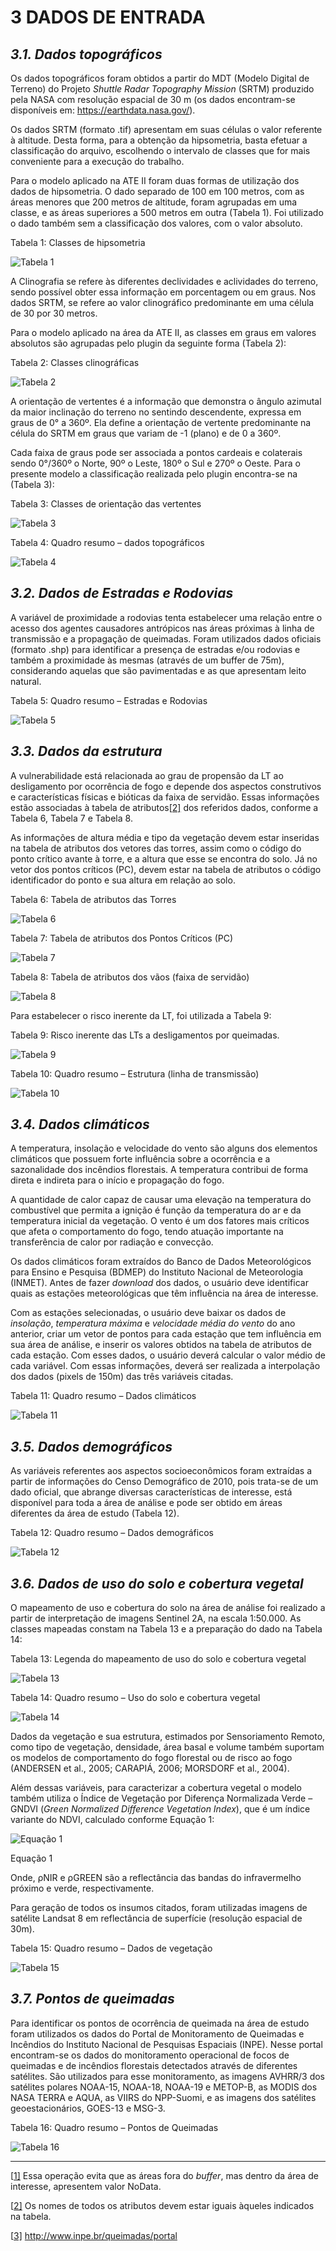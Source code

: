 # 3   DADOS DE ENTRADA

## *3.1. Dados topográficos*

Os dados topográficos foram obtidos a partir do MDT (Modelo Digital de Terreno) do Projeto *Shuttle Radar Topography Mission* (SRTM) produzido pela NASA com resolução espacial de 30 m (os dados encontram-se disponíveis em: https://earthdata.nasa.gov/).

Os dados SRTM (formato .tif) apresentam em suas células o valor referente à altitude. Desta forma, para a obtenção da hipsometria, basta efetuar a classificação do arquivo, escolhendo o intervalo de classes que for mais conveniente para a execução do trabalho.

Para o modelo aplicado na ATE II foram duas formas de utilização dos dados de hipsometria. O dado separado de 100 em 100 metros, com as áreas menores que 200 metros de altitude, foram agrupadas em uma classe, e as áreas superiores a 500 metros em outra (Tabela 1). Foi utilizado o dado também sem a classificação dos valores, com o valor absoluto.

Tabela 1: Classes de hipsometria

![Tabela 1](Figuras_Manual/Tabela_1.PNG)


A Clinografia se refere às diferentes declividades e aclividades do terreno, sendo possível obter essa informação em porcentagem ou em graus. Nos dados SRTM, se refere ao valor clinográfico predominante em uma célula de 30 por 30 metros.

Para o modelo aplicado na área da ATE II, as classes em graus em valores absolutos são agrupadas pelo plugin da seguinte forma (Tabela 2):



Tabela 2: Classes clinográficas

![Tabela 2](Figuras_Manual/Tabela_2.PNG)


A orientação de vertentes é a informação que demonstra o ângulo azimutal da maior inclinação do terreno no sentindo descendente, expressa em graus de 0° a 360º. Ela define a orientação de vertente predominante na célula do SRTM em graus que variam de -1 (plano) e de 0 a 360º.

Cada faixa de graus pode ser associada a pontos cardeais e colaterais sendo 0°/360º o Norte, 90º o Leste, 180º o Sul e 270º o Oeste. Para o presente modelo a classificação realizada pelo plugin encontra-se na (Tabela 3):



Tabela 3: Classes de orientação das vertentes

![Tabela 3](Figuras_Manual/Tabela_3.PNG)



Tabela 4: Quadro resumo – dados topográficos

![Tabela 4](Figuras_Manual/Tabela_4.PNG)



## *3.2. Dados de Estradas e Rodovias*

A variável de proximidade a rodovias tenta estabelecer uma relação entre o acesso dos agentes causadores antrópicos nas áreas próximas à linha de transmissão e a propagação de queimadas. Foram utilizados dados oficiais (formato .shp) para identificar a presença de estradas e/ou rodovias e também a proximidade às mesmas (através de um buffer de 75m), considerando aquelas que são pavimentadas e as que apresentam leito natural.



Tabela 5: Quadro resumo – Estradas e Rodovias

![Tabela 5](Figuras_Manual/Tabela_5.PNG)

## *3.3. Dados da estrutura*

A vulnerabilidade está relacionada ao grau de propensão da LT ao desligamento por ocorrência de fogo e depende dos aspectos construtivos e características físicas e bióticas da faixa de servidão. Essas informações estão associadas à tabela de atributos[[2\]](#_ftn2) dos referidos dados, conforme a Tabela 6, Tabela 7 e Tabela 8.

As informações de altura média e tipo da vegetação devem estar inseridas na tabela de atributos dos vetores das torres, assim como o código do ponto crítico avante à torre, e a altura que esse se encontra do solo. Já no vetor dos pontos críticos (PC), devem estar na tabela de atributos o código identificador do ponto e sua altura em relação ao solo.



Tabela 6: Tabela de atributos das Torres

![Tabela 6](Figuras_Manual/Tabela_6.PNG)

Tabela 7: Tabela de atributos dos Pontos Críticos (PC)

![Tabela 7](Figuras_Manual/Tabela_7.PNG)

Tabela 8: Tabela de atributos dos vãos (faixa de servidão)

![Tabela 8](Figuras_Manual/Tabela_8.PNG)

Para estabelecer o risco inerente da LT, foi utilizada a Tabela 9:



Tabela 9: Risco inerente das LTs a desligamentos por queimadas.

![Tabela 9](Figuras_Manual/Tabela_9.PNG)

Tabela 10: Quadro resumo – Estrutura (linha de transmissão)

![Tabela 10](Figuras_Manual/Tabela_10.PNG)

## *3.4. Dados climáticos*

A temperatura, insolação e velocidade do vento são alguns dos elementos climáticos que possuem forte influência sobre a ocorrência e a sazonalidade dos incêndios florestais. A temperatura contribui de forma direta e indireta para o início e propagação do fogo.

A quantidade de calor capaz de causar uma elevação na temperatura do combustível que permita a ignição é função da temperatura do ar e da temperatura inicial da vegetação. O vento é um dos fatores mais críticos que afeta o comportamento do fogo, tendo atuação importante na transferência de calor por radiação e convecção.

Os dados climáticos foram extraídos do Banco de Dados Meteorológicos para Ensino e Pesquisa (BDMEP) do Instituto Nacional de Meteorologia (INMET). Antes de fazer *download* dos dados, o usuário deve identificar quais as estações meteorológicas que têm influência na área de interesse.

Com as estações selecionadas, o usuário deve baixar os dados de *insolação*, *temperatura máxima* e *velocidade média do vento* do ano anterior, criar um vetor de pontos para cada estação que tem influência em sua área de análise, e inserir os valores obtidos na tabela de atributos de cada estação. Com esses dados, o usuário deverá calcular o valor médio de cada variável. Com essas informações, deverá ser realizada a interpolação dos dados (pixels de 150m) das três variáveis citadas.



Tabela 11: Quadro resumo – Dados climáticos

![Tabela 11](Figuras_Manual/Tabela_11.PNG)


## *3.5. Dados demográficos*

As variáveis referentes aos aspectos socioeconômicos foram extraídas a partir de informações do Censo Demográfico de 2010, pois trata-se de um dado oficial, que abrange diversas características de interesse, está disponível para toda a área de análise e pode ser obtido em áreas diferentes da área de estudo (Tabela 12).



Tabela 12: Quadro resumo – Dados demográficos

![Tabela 12](Figuras_Manual/Tabela_12.PNG)


## *3.6.  Dados de uso do solo e cobertura vegetal*

O mapeamento de uso e cobertura do solo na área de análise foi realizado a partir de interpretação de imagens Sentinel 2A, na escala 1:50.000. As classes mapeadas constam na Tabela 13 e a preparação do dado na Tabela 14:



Tabela 13: Legenda do mapeamento de uso do solo e cobertura vegetal

![Tabela 13](Figuras_Manual/Tabela_13.PNG)


Tabela 14: Quadro resumo – Uso do solo e cobertura vegetal

![Tabela 14](Figuras_Manual/Tabela_14.PNG)

Dados da vegetação e sua estrutura, estimados por Sensoriamento Remoto, como tipo de vegetação, densidade, área basal e volume também suportam os modelos de comportamento do fogo florestal ou de risco ao fogo (ANDERSEN et al., 2005; CARAPIÁ, 2006; MORSDORF et al., 2004).

Além dessas variáveis, para caracterizar a cobertura vegetal o modelo também utiliza o Índice de Vegetação por Diferença Normalizada Verde – GNDVI (*Green Normalized Difference Vegetation Index*), que é um índice variante do NDVI, calculado conforme Equação 1:



![Equação 1](Figuras_Manual/GNDVI.PNG)

Equação 1



Onde, ρNIR e ρGREEN são a reflectância das bandas do infravermelho próximo e verde, respectivamente.

Para geração de todos os insumos citados, foram utilizadas imagens de satélite Landsat 8 em reflectância de superfície (resolução espacial de 30m).



Tabela 15: Quadro resumo – Dados de vegetação

![Tabela 15](Figuras_Manual/Tabela_15.PNG)

## *3.7. Pontos de queimadas*

Para identificar os pontos de ocorrência de queimada na área de estudo foram utilizados os dados do Portal de Monitoramento de Queimadas e Incêndios do Instituto Nacional de Pesquisas Espaciais (INPE). Nesse portal encontram-se os dados do monitoramento operacional de focos de queimadas e de incêndios florestais detectados através de diferentes satélites. São utilizados para esse monitoramento, as imagens AVHRR/3 dos satélites polares NOAA-15, NOAA-18, NOAA-19 e METOP-B, as MODIS dos NASA TERRA e AQUA, as VIIRS do NPP-Suomi, e as imagens dos satélites geoestacionários, GOES-13 e MSG-3.



Tabela 16: Quadro resumo – Pontos de Queimadas

![Tabela 16](Figuras_Manual/Tabela_16.PNG)

------

[[1\]](#_ftnref1) Essa operação evita que as áreas fora do *buffer*, mas dentro da área de interesse, apresentem valor NoData.

 [[2\]](#_ftnref2) Os nomes de todos os atributos devem estar iguais àqueles indicados na tabela.

[[3\]](#_ftnref3) http://www.inpe.br/queimadas/portal
